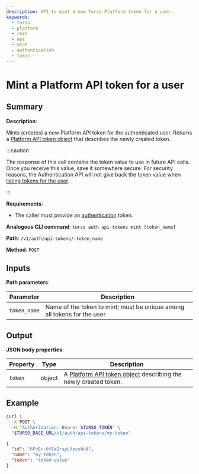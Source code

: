 ```yaml
---
description: API to mint a new Turso Platform token for a user.
keywords:
  - turso
  - platform
  - rest
  - api
  - mint
  - authentication
  - token
---
```


# Mint a Platform API token for a user

## Summary

**Description**:

Mints (creates) a new Platform API token for the authenticated user. Returns a
[Platform API token object] that describes the newly created token.

:::caution

The response of this call contains the token value to use in future API calls.
Once you receive this value, save it somewhere secure. For security reasons, the
Authentication API will not give back the token value when [listing tokens for
the user].

:::

**Requirements**:

- The caller must provide an [authentication] token.

**Analogous CLI command**: `turso auth api-tokens mint [token_name]`

**Path**: `/v1/auth/api-tokens/:token_name`

**Method**: `POST`

## Inputs

**Path parameters**:

| Parameter | Description |
| --- | --- |
| `token_name` | Name of the token to mint; must be unique among all tokens for the user |

## Output

**JSON body properties**:

| Property | Type | Description |
| --- | --- | --- |
| `token` | object | A [Platform API token object] describing the newly created token. |

## Example

```bash
curl \
  -X POST \
  -H "Authorization: Bearer $TURSO_TOKEN" \
  "$TURSO_BASE_URL/v1/auth/api-tokens/my-token"
```

```json
{
  "id": "6FnEr-6fEe2rsyLfpvsWuA",
  "name": "my-token",
  "token": "token-value"
}
```


[listing tokens for the user]: ./get-tokens-for-user
[authentication]: /reference/platform-rest-api/#authentication
[Platform API token object]: /reference/platform-rest-api/auth#platform-api-token-object
